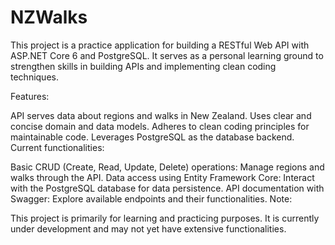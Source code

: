 # NZWalks
This project is a practice application for building a RESTful Web API with ASP.NET Core 6 and PostgreSQL. It serves as a personal learning ground to strengthen skills in building APIs and implementing clean coding techniques.

Features:

API serves data about regions and walks in New Zealand.
Uses clear and concise domain and data models.
Adheres to clean coding principles for maintainable code.
Leverages PostgreSQL as the database backend.
Current functionalities:

Basic CRUD (Create, Read, Update, Delete) operations:
Manage regions and walks through the API.
Data access using Entity Framework Core:
Interact with the PostgreSQL database for data persistence.
API documentation with Swagger:
Explore available endpoints and their functionalities.
Note:

This project is primarily for learning and practicing purposes. It is currently under development and may not yet have extensive functionalities.